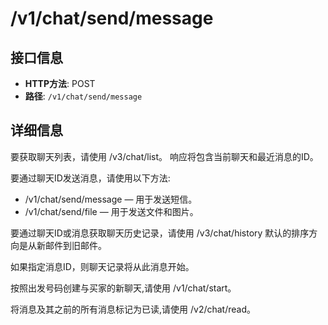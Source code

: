 # /v1/chat/send/message

## 接口信息

- **HTTP方法**: POST
- **路径**: `/v1/chat/send/message`

## 详细信息

要获取聊天列表，请使用 /v3/chat/list。 响应将包含当前聊天和最近消息的ID。

要通过聊天ID发送消息，请使用以下方法:

  * /v1/chat/send/message — 用于发送短信。
  * /v1/chat/send/file — 用于发送文件和图片。



要通过聊天ID或消息获取聊天历史记录，请使用 /v3/chat/history 默认的排序方向是从新邮件到旧邮件。

如果指定消息ID，则聊天记录将从此消息开始。

按照出发号码创建与买家的新聊天,请使用 /v1/chat/start。

将消息及其之前的所有消息标记为已读,请使用 /v2/chat/read。
